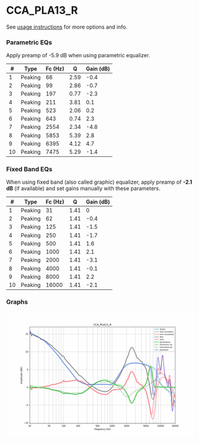 # CCA_PLA13_R
See [usage instructions](https://github.com/jaakkopasanen/AutoEq#usage) for more options and info.

### Parametric EQs
Apply preamp of -5.9 dB when using parametric equalizer.

|   # | Type    |   Fc (Hz) |    Q |   Gain (dB) |
|-----|---------|-----------|------|-------------|
|   1 | Peaking |        66 | 2.59 |        -0.4 |
|   2 | Peaking |        99 | 2.86 |        -0.7 |
|   3 | Peaking |       197 | 0.77 |        -2.3 |
|   4 | Peaking |       211 | 3.81 |         0.1 |
|   5 | Peaking |       523 | 2.06 |         0.2 |
|   6 | Peaking |       643 | 0.74 |         2.3 |
|   7 | Peaking |      2554 | 2.34 |        -4.8 |
|   8 | Peaking |      5853 | 5.39 |         2.8 |
|   9 | Peaking |      6395 | 4.12 |         4.7 |
|  10 | Peaking |      7475 | 5.29 |        -1.4 |

### Fixed Band EQs
When using fixed band (also called graphic) equalizer, apply preamp of **-2.1 dB** (if available) and set gains manually with these parameters.

|   # | Type    |   Fc (Hz) |    Q |   Gain (dB) |
|-----|---------|-----------|------|-------------|
|   1 | Peaking |        31 | 1.41 |         0   |
|   2 | Peaking |        62 | 1.41 |        -0.4 |
|   3 | Peaking |       125 | 1.41 |        -1.5 |
|   4 | Peaking |       250 | 1.41 |        -1.7 |
|   5 | Peaking |       500 | 1.41 |         1.6 |
|   6 | Peaking |      1000 | 1.41 |         2.1 |
|   7 | Peaking |      2000 | 1.41 |        -3.1 |
|   8 | Peaking |      4000 | 1.41 |        -0.1 |
|   9 | Peaking |      8000 | 1.41 |         2.2 |
|  10 | Peaking |     16000 | 1.41 |        -2.1 |

### Graphs
![](./CCA_PLA13_R.png)
